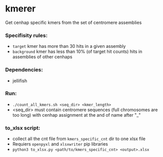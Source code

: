 # kmerer

Get cenhap specific kmers from the set of centromere assemblies

### Specifisity rules: 
- `target` kmer has more than 30 hits in a given assembly
- `background` kmer has less than 10% (of target hit counts) hits in assemblies of other cenhaps

### Dependencies:
- jellifish

### Run:
- `./count_all_kmers.sh <seq_dir> <kmer_length>`
- <seq_dir> must contain centromere sequences (full chromosomes are too long) with cenhap assignment at the and of name after "_"

### to_xlsx script:
- collect all the cnt file from `kmers_specific_cnt` dir to one xlsx file
- Requiers `openpyxl` and `xlsxwriter` pip libraries 
- `python3 to_xlsx.py <path/to/kmers_specific_cnt> <output>.xlsx`
